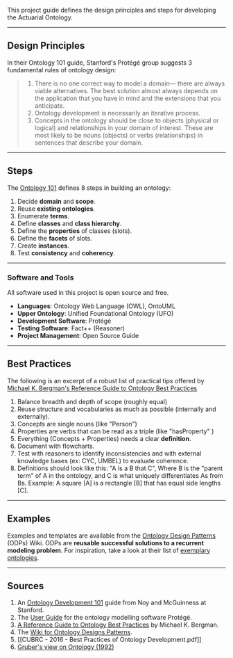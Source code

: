 This project guide defines the design principles and steps for developing the Actuarial Ontology.

---
## Design Principles

In their Ontology 101 guide, Stanford's Protégé group suggests 3 fundamental rules of ontology design:

> 1) There is no one correct way to model a domain— there are always viable alternatives. The best solution almost always depends on the application that you have in mind and the extensions that you anticipate. 
> 2) Ontology development is necessarily an iterative process. 
> 3) Concepts in the ontology should be close to objects (physical or logical) and relationships in your domain of interest. These are most likely to be nouns (objects) or verbs (relationships) in sentences that describe your domain.

---
## Steps
The [Ontology 101](https://protege.stanford.edu/publications/ontology_development/ontology101.pdf) defines 8 steps in building an ontology:
1. Decide **domain** and **scope**.
2. Reuse **existing ontologies**.
3. Enumerate **terms**.
4. Define **classes** and **class hierarchy**.
5. Define the **properties** of classes (slots).
6. Define the **facets** of slots.
7. Create **instances**.
8. Test **consistency** and **coherency**.

---
### Software and Tools
All software used in this project is open source and free.
- **Languages**: Ontology Web Language (OWL), OntoUML
- **Upper Ontology**: Unified Foundational Ontology (UFO)
- **Development Software**: Protégé
- **Testing Software**: Fact++ (Reasoner)
- **Project Management**: Open Source Guide


---
## Best Practices
The following is an excerpt of a robust list of practical tips offered by [Michael K. Bergman's Reference Guide to Ontology Best Practices](https://www.mkbergman.com/911/a-reference-guide-to-ontology-best-practices/)

1. Balance breadth and depth of scope (roughly equal)
2. Reuse structure and vocabularies as much as possible (internally and externally).
3. Concepts are single nouns (like "Person")
4. Properties are verbs that can be read as a triple (like "hasProperty" )
5. Everything (Concepts + Properties) needs a clear **definition**.
6. Document with flowcharts.
7. Test with reasoners to identify inconsistencies and with external knowledge bases (ex: CYC, UMBEL) to evaluate coherence.
8. Definitions should look like this: "A is a B that C", Where B is the "parent term" of A in the ontology, and C is what uniquely differentiates As from Bs.
   Example: A square [A] is a rectangle  [B] that has equal side lengths [C].

---
## Examples
Examples and templates are available from the [Ontology Design Patterns](http://ontologydesignpatterns.org/wiki/Main_Page.) (ODPs) Wiki. ODPs are **reusable successful solutions to a recurrent modeling problem**.  For inspiration, take a look at their list of [exemplary ontologies](http://ontologydesignpatterns.org/wiki/Ontology:Main).


---
## Sources
1. An [Ontology Development 101](https://protege.stanford.edu/publications/ontology_development/ontology101.pdf) guide from Noy and McGuinness at Stanford.
2. The [User Guide](https://protegewiki.stanford.edu/wiki/Pr4_UG_mi_Outline) for the ontology modelling software Protégé.
3. [A Reference Guide to Ontology Best Practices](https://www.mkbergman.com/911/a-reference-guide-to-ontology-best-practices/) by Michael K. Bergman.
4. The [Wiki for Ontology Designs Patterns](http://ontologydesignpatterns.org/wiki/Main_Page.).
5. [[CUBRC - 2016 - Best Practices of Ontology Development.pdf]]
6. [Gruber's view on Ontology (1992)](http://www-ksl.stanford.edu/kst/what-is-an-ontology.html) 
